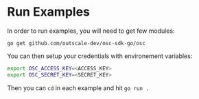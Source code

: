# Run Examples

In order to run examples, you will need to get few modules:
```shell
go get github.com/outscale-dev/osc-sdk-go/osc
```

You can then setup your credentials with environement variables:
```bash
export OSC_ACCESS_KEY=<ACCESS_KEY>
export OSC_SECRET_KEY=<SECRET_KEY>
```

Then you can `cd` in each example and hit `go run .`
